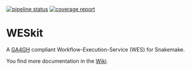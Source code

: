 <!--
SPDX-FileCopyrightText: 2023 The WESkit Contributors

SPDX-License-Identifier: MIT
-->

[![pipeline status](https://gitlab.com/one-touch-pipeline/weskit/api/badges/master/pipeline.svg)](https://gitlab.com/one-touch-pipeline/weskit/api/-/commits/master) [![coverage report](https://gitlab.com/one-touch-pipeline/weskit/api/badges/master/coverage.svg)](https://gitlab.com/one-touch-pipeline/weskit/api/-/commits/master)

# WESkit

A [GA4GH](https://github.com/ga4gh/workflow-execution-service-schemas) compliant Workflow-Execution-Service (WES) for Snakemake.

You find more documentation in the [Wiki](https://gitlab.com/one-touch-pipeline/weskit/documentation).
